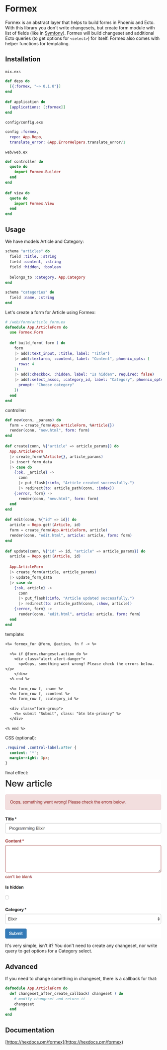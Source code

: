 # Formex

Formex is an abstract layer that helps to build forms in Phoenix and Ecto. With this library you
don't write changesets, but create form module with list of fields
(like in [Symfony](https://symfony.com/doc/current/forms.html#creating-form-classes)).
Formex will build changeset and additional Ecto queries (to get options for `<select>`) for itself.
Formex also comes with helper functions for templating.

## Installation
`mix.exs`
```elixir
def deps do
  [{:formex, "~> 0.1.0"}]
end

def application do
  [applications: [:formex]]
end
```

`config/config.exs`
```elixir
config :formex,
  repo: App.Repo,
  translate_error: &App.ErrorHelpers.translate_error/1
```

`web/web.ex`
```elixir
def controller do
  quote do
    import Formex.Builder
  end
end

def view do
  quote do
    import Formex.View
  end
end
```

## Usage

We have models Article and Category:

```elixir
schema "articles" do
  field :title, :string
  field :content, :string
  field :hidden, :boolean

  belongs_to :category, App.Category
end
```

```elixir
schema "categories" do
  field :name, :string
end
```

Let's create a form for Article using Formex:
```elixir
# /web/form/article_form.ex
defmodule App.ArticleForm do
  use Formex.Form

  def build_form( form ) do
    form
    |> add(:text_input, :title, label: "Title")
    |> add(:textarea, :content, label: "Content", phoenix_opts: [
      rows: 4
    ])
    |> add(:checkbox, :hidden, label: "Is hidden", required: false)
    |> add(:select_assoc, :category_id, label: "Category", phoenix_opts: [
      prompt: "Choose category"
    ])
  end
end
```

controller:
```elixir
def new(conn, _params) do
  form = create_form(App.ArticleForm, %Article{})
  render(conn, "new.html", form: form)
end

def create(conn, %{"article" => article_params}) do
  App.ArticleForm
  |> create_form(%Article{}, article_params)
  |> insert_form_data
  |> case do
    {:ok, _article} ->
      conn
      |> put_flash(:info, "Article created successfully.")
      |> redirect(to: article_path(conn, :index))
    {:error, form} ->
      render(conn, "new.html", form: form)
  end
end

def edit(conn, %{"id" => id}) do
  article = Repo.get!(Article, id)
  form = create_form(App.ArticleForm, article)
  render(conn, "edit.html", article: article, form: form)
end

def update(conn, %{"id" => id, "article" => article_params}) do
  article = Repo.get!(Article, id)

  App.ArticleForm
  |> create_form(article, article_params)
  |> update_form_data
  |> case do
    {:ok, article} ->
      conn
      |> put_flash(:info, "Article updated successfully.")
      |> redirect(to: article_path(conn, :show, article))
    {:error, form} ->
      render(conn, "edit.html", article: article, form: form)
  end
end
```

template:
```html+eex
<%= formex_for @form, @action, fn f -> %>

  <%= if @form.changeset.action do %>
    <div class="alert alert-danger">
      <p>Oops, something went wrong! Please check the errors below.</p>
    </div>
  <% end %>

  <%= form_row f, :name %>
  <%= form_row f, :content %>
  <%= form_row f, :category_id %>

  <div class="form-group">
    <%= submit "Submit", class: "btn btn-primary" %>
  </div>

<% end %>
```

CSS (optional):
```css
.required .control-label:after {
  content: '*';
  margin-right: 3px;
}
```

final effect:

<img src="example.png" style="width: 502px; display: block">

It's very simple, isn't it?
You don't need to create any changeset, nor write query to get options for a Category select.

## Advanced

If you need to change something in changeset, there is a callback for that:

```elixir
defmodule App.ArticleForm do
  def changeset_after_create_callback( changeset ) do
    # modify changeset and return it
    changeset
  end
end
```

## Documentation

[https://hexdocs.pm/formex](https://hexdocs.pm/formex)
